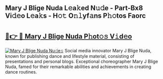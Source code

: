 ## Mary J Blige Nuda L𝚎a𝚔ed N𝚞𝚍e - Part-Bx8 Vi𝚍𝚎o L𝚎a𝚔s - H𝚘𝚝 O𝚗𝚕yf𝚊ns P𝚑𝚘tos Faorc

# <h2><a href="http://kfa2cgx.oniu.top/?m=Mary+J+Blige+Nuda">🔗👉 🔴 Mary J Blige Nuda P𝚑ot𝚘𝚜 V𝚒d𝚎o</a></h2>

[![Mary J Blige Nuda Nu𝚍e𝚜](https://i.imgur.com/0qMVB7G.gif)](http://kfa2cgx.oniu.top/?m=Mary+J+Blige+Nuda)
Social media innovator Mary J Blige Nuda, known for publishing dance and lifestyle material, consisting of presentations and personal blogs. Exceptional choreographer Mary J Blige Nuda, famed for their remarkable abilities and achievements in creating dance routines.  
